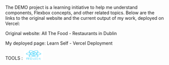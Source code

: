 The DEMO project is a learning initiative to help me understand components, Flexbox concepts, and other related topics. Below are the links to the original website and the current output of my work, deployed on Vercel:

Original website: All The Food - Restaurants in Dublin

My deployed page: Learn Self - Vercel Deployment

TOOLS : <a href="https://reactjs.org/" target="_blank" rel="noreferrer"> <img src="https://raw.githubusercontent.com/devicons/devicon/master/icons/react/react-original-wordmark.svg" alt="react" width="60" height="30"/> </a> 
